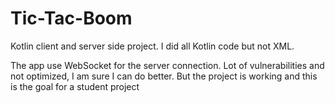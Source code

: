 # Tic-Tac-Boom
Kotlin client and server side project. I did all Kotlin code but not XML.

The app use WebSocket for the server connection. Lot of vulnerabilities and not optimized, I am sure I can do better.
But the project is working and this is the goal for a student project
